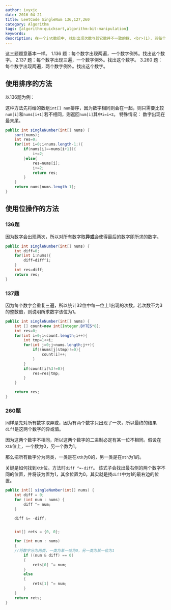 ```yaml
---
author: ivyxjc
date: 2016-04-21
title: LeetCode SingleNum 136,127,260
category: Algorithm
tags: [algorithm-quicksort,algorithm-bit-manipulation]
keywords:
description: 在一个int数组中, 找到出现次数与其它数并不一致的数. <br>(1). 若每个数字都出现2次, 一个数字出现的次数为1次, 对所有数字取异或.<br>(2).若每个数字都出现3次, 一个数字num出现1次. 对int32中的每一位出现1的次数进行统计, 如果该位上出现1的次数不是3的倍数,则说明num在该位上为1. <br> (3).每个数字出现两遍, 两个数字a,b例外. 对所有数求异或. 取结果二进制最右边为1的位置(`diff ^=-diff`). 以该位置为0或1, 将该数组分为两类, 题目转化为第一题.
---
```


这三题题意基本一样。
1.136 题：每个数字出现两遍，一个数字例外。找出这个数字。
2.137 题：每个数字出现三遍，一个数字例外。找出这个数字。
3.260 题：每个数字出现两遍，两个数字例外。找出这个数字。

## 使用排序的方法
以136题为例：

这种方法先将给的数组`int[] num`排序，因为数字相同则会在一起，则只需要比较`num[i]`和`nums[i+1]`若不相同，则返回`num[i]`其中`i=i+2`。
特殊情况：
数字出现在最末尾。

```java
public int singleNumber(int[] nums) {
    sort(nums);
    int res=0;
    for(int i=0;i<nums.length-1;){
        if(nums[i]==nums[i+1]){
            i+=2;
        }else{
            res=nums[i];
            i+=2;
            return res;
        }
    }
    return nums[nums.length-1];
}
```

## 使用位操作的方法

### 136题

因为数字会出现两次，所以对所有数字取**异或**会使得最后的数字即所求的数字。


```java
public int singleNumber(int[] nums) {
    int diff=0;
    for(int i:nums){
        diff=diff^i;
    }
    int res=diff;
    return res;
}
```

### 137题

因为每个数字会重复三遍，所以统计32位中每一位上1出现的次数，若次数不为3的整数倍，则说明所求数字该位为1。

```java
public int singleNumber(int[] nums) {
    int [] count=new int[Integer.BYTES*8];
    int res=0;
    for(int i=0;i<count.length;i++){
        int tmp=1<<i;
        for(int j=0;j<nums.length;j++){
            if((nums[j]&tmp)!=0){
                count[i]++;
            }
        }
        if(count[i]%3!=0){
            res=res|tmp;
        }
    }

    return res;
}

```


### 260题

同样是先对所有数字取异或，因为有两个数字只出现了一次，所以最终的结果`diff`是这两个数字的异或值。

因为这两个数字不相同，所以这两个数字的二进制必定有某一位不相同。假设在`Xth`位上，一个数为0，另一个数为1。

那么把所有数字分为两类，一类是在`Xth`为0的，另一类是在`Xth`为1的。

关键是如何找到`Xth`位。方法时`diff ^=-diff`。
该式子会找出最右侧的两个数字不同的位置，并将该为置为1，其余位置为0。其实就是找`diff`中为1的最右边的位置。


```java
public int[] singleNumber(int[] nums) {
    int diff = 0;
    for (int num : nums) {
        diff ^= num;
    }

    diff &= -diff;


    int[] rets = {0, 0};

    for (int num : nums)
    {
    //将数字分为两类，一类为某一位为0，另一类为某一位为1
        if ((num & diff) == 0)
        {
            rets[0] ^= num;
        }
        else
        {
            rets[1] ^= num;
        }
    }
    return rets;
}
```
